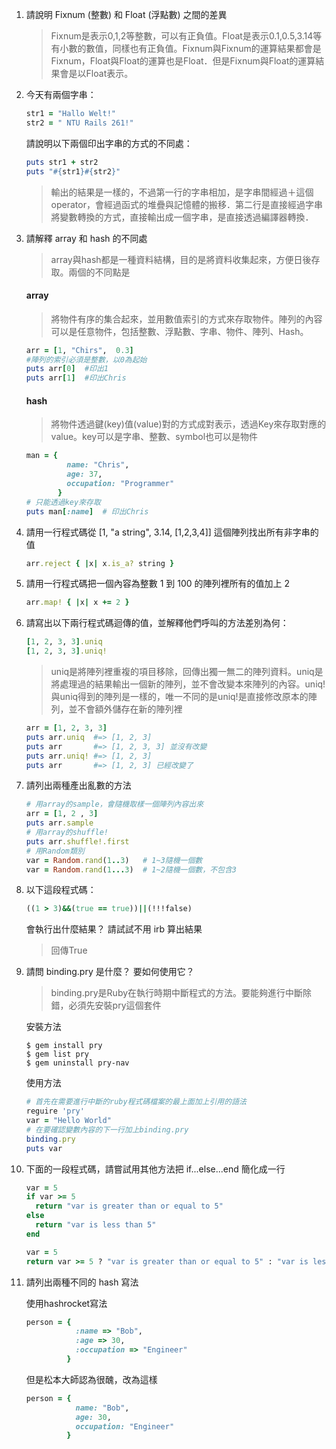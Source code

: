 1. 請說明 Fixnum (整數) 和 Float (浮點數) 之間的差異
    > Fixnum是表示0,1,2等整數，可以有正負值。Float是表示0.1,0.5,3.14等有小數的數值，同樣也有正負值。Fixnum與Fixnum的運算結果都會是Fixnum，Float與Float的運算也是Float．但是Fixnum與Float的運算結果會是以Float表示。

2. 今天有兩個字串：
    ```ruby
    str1 = "Hallo Welt!" 
    str2 = " NTU Rails 261!"
    ```
    請說明以下兩個印出字串的方式的不同處：
    ```ruby
    puts str1 + str2
    puts "#{str1}#{str2}"
    ```
    > 輸出的結果是一樣的，不過第一行的字串相加，是字串間經過＋這個operator，會經過函式的堆疊與記憶體的搬移．第二行是直接經過字串將變數轉換的方式，直接輸出成一個字串，是直接透過編譯器轉換．

3. 請解釋 array 和 hash 的不同處
   > array與hash都是一種資料結構，目的是將資料收集起來，方便日後存取。兩個的不同點是
   #### array
   > 將物件有序的集合起來，並用數值索引的方式來存取物件。陣列的內容可以是任意物件，包括整數、浮點數、字串、物件、陣列、Hash。
   ```ruby
   arr = [1, "Chirs",  0.3]
   #陣列的索引必須是整數，以0為起始
   puts arr[0]  #印出1
   puts arr[1]  #印出Chris
   ```
   #### hash
   > 將物件透過鍵(key)值(value)對的方式成對表示，透過Key來存取對應的value。key可以是字串、整數、symbol也可以是物件
   ```ruby
   man = {
            name: "Chris",
            age: 37,
            occupation: "Programmer"
          }
   # 只能透過key來存取
   puts man[:name]  # 印出Chris
   ```

4. 請用一行程式碼從 [1, "a string", 3.14, [1,2,3,4]] 這個陣列找出所有非字串的值
   ```ruby
   arr.reject { |x| x.is_a? string }
   ```

5. 請用一行程式碼把一個內容為整數 1 到 100 的陣列裡所有的值加上 2
   ```ruby
   arr.map! { |x| x += 2 }
   ```

6. 請寫出以下兩行程式碼迴傳的值，並解釋他們呼叫的方法差別為何：
   ```ruby
   [1, 2, 3, 3].uniq
   [1, 2, 3, 3].uniq!
   ```
   > uniq是將陣列裡重複的項目移除，回傳出獨一無二的陣列資料。uniq是將處理過的結果輸出一個新的陣列，並不會改變本來陣列的內容。uniq!與uniq得到的陣列是一樣的，唯一不同的是uniq!是直接修改原本的陣列，並不會額外儲存在新的陣列裡
   ```ruby
   arr = [1, 2, 3, 3]
   puts arr.uniq  #=> [1, 2, 3]
   puts arr       #=> [1, 2, 3, 3] 並沒有改變
   puts arr.uniq! #=> [1, 2, 3]
   puts arr       #=> [1, 2, 3] 已經改變了
   ```

7. 請列出兩種產出亂數的方法
   ```ruby
   # 用array的sample，會隨機取樣一個陣列內容出來
   arr = [1, 2 , 3]
   puts arr.sample
   # 用array的shuffle!
   puts arr.shuffle!.first
   # 用Random類別
   var = Random.rand(1..3)   # 1~3隨機一個數
   var = Random.rand(1...3)  # 1~2隨機一個數，不包含3
   ```

8. 以下這段程式碼：
   ```ruby
   ((1 > 3)&&(true == true))||(!!!false)
   ```
   會執行出什麼結果？ 請試試不用 irb 算出結果
   > 回傳True

9. 請問 binding.pry 是什麼？ 要如何使用它？
   > binding.pry是Ruby在執行時期中斷程式的方法。要能夠進行中斷除錯，必須先安裝pry這個套件

   安裝方法
   ```
   $ gem install pry
   $ gem list pry
   $ gem uninstall pry-nav 
   ```        
   使用方法
   ```ruby
   # 首先在需要進行中斷的ruby程式碼檔案的最上面加上引用的語法
   reguire 'pry'
   var = "Hello World"
   # 在要確認變數內容的下一行加上binding.pry
   binding.pry
   puts var
   ```

10. 下面的一段程式碼，請嘗試用其他方法把 if...else...end 簡化成一行
    ```ruby
    var = 5
    if var >= 5
      return "var is greater than or equal to 5"
    else
      return "var is less than 5"
    end
    ```
    ```ruby
    var = 5
    return var >= 5 ? "var is greater than or equal to 5" : "var is less than 5"
    ```

11. 請列出兩種不同的 hash 寫法
    
    使用hashrocket寫法
    ```ruby
    person = { 
               :name => "Bob", 
               :age => 30,
               :occupation => "Engineer"
             }
    ```
    但是松本大師認為很醜，改為這樣
    ```ruby
    person = { 
               name: "Bob",
               age: 30,
               occupation: "Engineer"
             }
    ```

